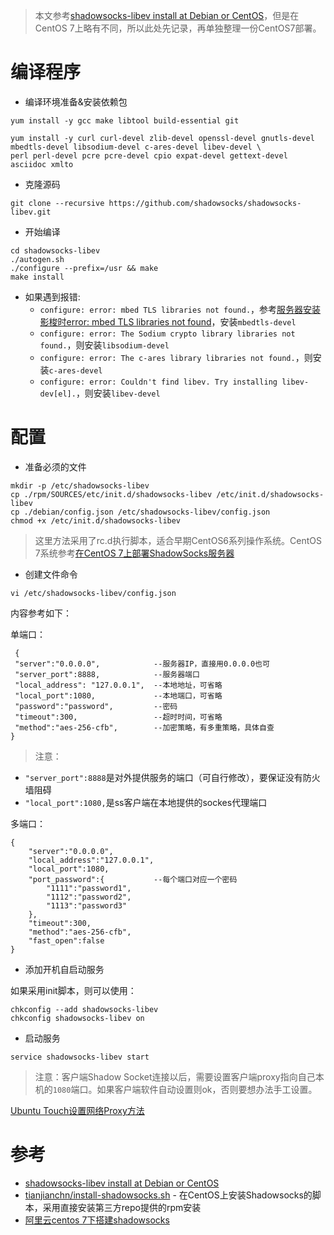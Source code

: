 > 本文参考[shadowsocks-libev install at Debian or CentOS](https://gist.github.com/aa65535/ea090063496b0d3a1748)，但是在CentOS 7上略有不同，所以此处先记录，再单独整理一份CentOS7部署。

# 编译程序

* 编译环境准备&安装依赖包

```
yum install -y gcc make libtool build-essential git

yum install -y curl curl-devel zlib-devel openssl-devel gnutls-devel mbedtls-devel libsodium-devel c-ares-devel libev-devel \
perl perl-devel pcre pcre-devel cpio expat-devel gettext-devel asciidoc xmlto
```

* 克隆源码

```
git clone --recursive https://github.com/shadowsocks/shadowsocks-libev.git
```

* 开始编译

```
cd shadowsocks-libev
./autogen.sh
./configure --prefix=/usr && make
make install
```

* 如果遇到报错:
  * `configure: error: mbed TLS libraries not found.`，参考[服务器安装影梭时error: mbed TLS libraries not found](http://ask.csdn.net/questions/367883)，安装`mbedtls-devel`
  * `configure: error: The Sodium crypto library libraries not found.`，则安装`libsodium-devel`
  * `configure: error: The c-ares library libraries not found.`，则安装`c-ares-devel`
  * `configure: error: Couldn't find libev. Try installing libev-dev[el].`，则安装`libev-devel`

# 配置

* 准备必须的文件

```
mkdir -p /etc/shadowsocks-libev
cp ./rpm/SOURCES/etc/init.d/shadowsocks-libev /etc/init.d/shadowsocks-libev
cp ./debian/config.json /etc/shadowsocks-libev/config.json
chmod +x /etc/init.d/shadowsocks-libev
```

> 这里方法采用了rc.d执行脚本，适合早期CentOS6系列操作系统。CentOS 7系统参考[在CentOS 7上部署ShadowSocks服务器](deploy_shadowsocks_server_on_centos7)

* 创建文件命令

```
vi /etc/shadowsocks-libev/config.json
```

内容参考如下：

单端口：

```
 {
 "server":"0.0.0.0",            --服务器IP，直接用0.0.0.0也可
 "server_port":8888,            --服务器端口
 "local_address": "127.0.0.1",  --本地地址，可省略
 "local_port":1080,             --本地端口，可省略
 "password":"password",         --密码
 "timeout":300,                 --超时时间，可省略
 "method":"aes-256-cfb",        --加密策略，有多重策略，具体自查
}
```

> 注意：

  * `"server_port":8888`是对外提供服务的端口（可自行修改），要保证没有防火墙阻碍
  * `"local_port":1080,`是ss客户端在本地提供的sockes代理端口

多端口：

```
{
    "server":"0.0.0.0",
    "local_address":"127.0.0.1",
    "local_port":1080,
    "port_password":{           --每个端口对应一个密码
        "1111":"password1",
        "1112":"password2",
        "1113":"password3"
    },
    "timeout":300,
    "method":"aes-256-cfb",
    "fast_open":false
}
```

* 添加开机自启动服务

如果采用init脚本，则可以使用：

```
chkconfig --add shadowsocks-libev
chkconfig shadowsocks-libev on
```

* 启动服务

```
service shadowsocks-libev start
```

> 注意：客户端Shadow Socket连接以后，需要设置客户端proxy指向自己本机的`1080`端口。如果客户端软件自动设置则ok，否则要想办法手工设置。

[Ubuntu Touch设置网络Proxy方法](../../../develop/ubuntu_touch/ubuntu_touch_proxy_setup)

# 参考

* [shadowsocks-libev install at Debian or CentOS](https://gist.github.com/aa65535/ea090063496b0d3a1748)
* [tianjianchn/install-shadowsocks.sh](https://gist.github.com/tianjianchn/888a610036c743c4aba2ea1e82f4a216) - 在CentOS上安装Shadowsocks的脚本，采用直接安装第三方repo提供的rpm安装
* [阿里云centos 7下搭建shadowsocks](https://segmentfault.com/a/1190000010639190)